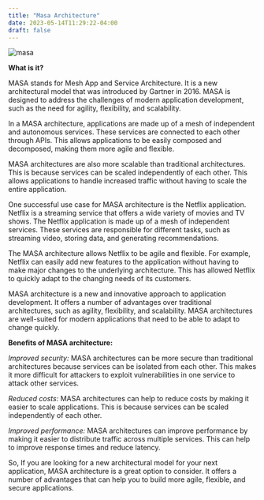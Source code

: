 ```yaml
---
title: "Masa Architecture"
date: 2023-05-14T11:29:22-04:00
draft: false
---
```

![masa](/posts/images/masa_architecture.jpg)

**What is it?**

MASA stands for Mesh App and Service Architecture. It is a new architectural model that was introduced by Gartner in 2016. MASA is designed to address the challenges of modern application development, such as the need for agility, flexibility, and scalability.

In a MASA architecture, applications are made up of a mesh of independent and autonomous services. These services are connected to each other through APIs. This allows applications to be easily composed and decomposed, making them more agile and flexible.

MASA architectures are also more scalable than traditional architectures. This is because services can be scaled independently of each other. This allows applications to handle increased traffic without having to scale the entire application.

One successful use case for MASA architecture is the Netflix application. Netflix is a streaming service that offers a wide variety of movies and TV shows. The Netflix application is made up of a mesh of independent services. These services are responsible for different tasks, such as streaming video, storing data, and generating recommendations.

The MASA architecture allows Netflix to be agile and flexible. For example, Netflix can easily add new features to the application without having to make major changes to the underlying architecture. This has allowed Netflix to quickly adapt to the changing needs of its customers.

MASA architecture is a new and innovative approach to application development. It offers a number of advantages over traditional architectures, such as agility, flexibility, and scalability. MASA architectures are well-suited for modern applications that need to be able to adapt to change quickly.

**Benefits of MASA architecture:**

*Improved security:* MASA architectures can be more secure than traditional architectures because services can be isolated from each other. This makes it more difficult for attackers to exploit vulnerabilities in one service to attack other services.

*Reduced costs:* MASA architectures can help to reduce costs by making it easier to scale applications. This is because services can be scaled independently of each other.

*Improved performance:* MASA architectures can improve performance by making it easier to distribute traffic across multiple services. This can help to improve response times and reduce latency.

So, If you are looking for a new architectural model for your next application, MASA architecture is a great option to consider. It offers a number of advantages that can help you to build more agile, flexible, and secure applications.
